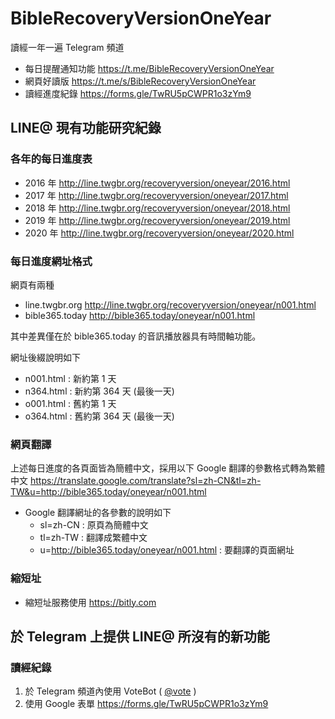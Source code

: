 # BibleRecoveryVersionOneYear

讀經一年一遍 Telegram 頻道

* 每日提醒通知功能
https://t.me/BibleRecoveryVersionOneYear
* 網頁好讀版
https://t.me/s/BibleRecoveryVersionOneYear
* 讀經進度紀錄
https://forms.gle/TwRU5pCWPR1o3zYm9

## LINE@ 現有功能研究紀錄

### 各年的每日進度表
* 2016 年
http://line.twgbr.org/recoveryversion/oneyear/2016.html
* 2017 年
http://line.twgbr.org/recoveryversion/oneyear/2017.html
* 2018 年
http://line.twgbr.org/recoveryversion/oneyear/2018.html
* 2019 年
http://line.twgbr.org/recoveryversion/oneyear/2019.html
* 2020 年
http://line.twgbr.org/recoveryversion/oneyear/2020.html

### 每日進度網址格式

網頁有兩種
* line.twgbr.org http://line.twgbr.org/recoveryversion/oneyear/n001.html
* bible365.today http://bible365.today/oneyear/n001.html 

其中差異僅在於 bible365.today 的音訊播放器具有時間軸功能。

網址後綴說明如下
* n001.html : 新約第 1 天
* n364.html : 新約第 364 天 (最後一天)
* o001.html : 舊約第 1 天
* o364.html : 舊約第 364 天 (最後一天)

### 網頁翻譯
上述每日進度的各頁面皆為簡體中文，採用以下 Google 翻譯的參數格式轉為繁體中文
https://translate.google.com/translate?sl=zh-CN&tl=zh-TW&u=http://bible365.today/oneyear/n001.html
* Google 翻譯網址的各參數的說明如下
	* sl=zh-CN : 原頁為簡體中文
	* tl=zh-TW : 翻譯成繁體中文
	* u=http://bible365.today/oneyear/n001.html : 要翻譯的頁面網址

### 縮短址
* 縮短址服務使用 https://bitly.com

## 於 Telegram 上提供 LINE@ 所沒有的新功能
### 讀經紀錄
1. 於 Telegram 頻道內使用 VoteBot ( [@vote](https://t.me/vote) )
2. 使用 Google 表單 https://forms.gle/TwRU5pCWPR1o3zYm9
